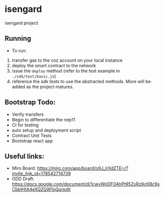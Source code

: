 # isengard
isengard project


## Running
* To run:

1. transfer gas to the coz account on your local instance
2. deploy the smart contract to the network
3. issue the `deploy` method (refer to the test example in `./sdk/test/basic.js`)
4. reference the sdk tests to use the abstracted methods.  More will be added as the project matures.

## Bootstrap Todo:
* Verify transfers
* Begin to differentiate the nep11
* CI for testing
* auto setup and deployment script
* Contract Unit Tests
* Bootstrap react app

## Useful links:
+ Miro Board: https://miro.com/app/board/o9J_lrXdZTE=/?invite_link_id=178542714739
+ GDD Draft: https://docs.google.com/document/d/1cwyWnDF0AhPt95ZxRz9cKBc9sCbblHtA4eXQZQW1oQg/edit
